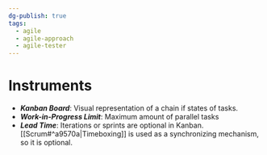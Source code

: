 ```yaml
---
dg-publish: true
tags:
  - agile
  - agile-approach
  - agile-tester
---
```

# Instruments
- ***Kanban Board***: Visual representation of a chain if states of tasks.
- ***Work-in-Progress Limit***: Maximum amount of parallel tasks
- ***Lead Time***:
Iterations or sprints are optional in Kanban. [[Scrum#^a9570a|Timeboxing]] is used as a synchronizing mechanism, so it is optional.